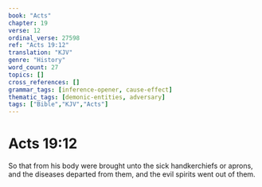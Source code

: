 ```yaml
---
book: "Acts"
chapter: 19
verse: 12
ordinal_verse: 27598
ref: "Acts 19:12"
translation: "KJV"
genre: "History"
word_count: 27
topics: []
cross_references: []
grammar_tags: [inference-opener, cause-effect]
thematic_tags: [demonic-entities, adversary]
tags: ["Bible","KJV","Acts"]
---
```


# Acts 19:12

So that from his body were brought unto the sick handkerchiefs or aprons, and the diseases departed from them, and the evil spirits went out of them.

